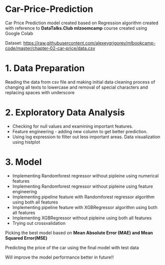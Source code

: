 # Car-Price-Prediction
Car Price Prediction model created based on Regression algorithm created with reference to **DataTalks.Club mlzoomcamp** course created using Google Colab


Dataset: https://raw.githubusercontent.com/alexeygrigorev/mlbookcamp-code/master/chapter-02-car-price/data.csv

# 1. **Data Preparation**

Reading the data from csv file and making initial data cleaning process of changing all texts to lowercase and removal of special characters and replacing spaces with underscore
      
# 2. **Exploratory Data Analysis**

* Checking for null values and examining important features.
* Feature engineering - adding new column to get better prediction.
* Using log expression to filter out  less important areas. Data visualization using histplot
      
# 3. **Model**
      
* Implementing Randomforest regressor without pipleine using numerical features   
* Implementing Randomforest regressor without pipleine using feature engineering     
* Implementing pipeline feature with Randomforest regressor algorithm using both all features     
* Implementing pipeline feature with XGBRegressor algorithm using both all features     
* Implementing XGBRegressor without pipleine using both all features
* Trying out crossvalidation

      
 Picking the best model based on **Mean Absolute Error (MAE) and Mean Squared Error(MSE)**
 
 Predicting the price of the car using the final model with test data
 
 Will improve the model performance better in future!!
 
 
